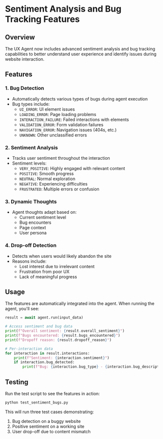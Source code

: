 # Sentiment Analysis and Bug Tracking Features

## Overview

The UX Agent now includes advanced sentiment analysis and bug tracking capabilities to better understand user experience and identify issues during website interaction.

## Features

### 1. Bug Detection
- Automatically detects various types of bugs during agent execution
- Bug types include:
  - `UI_ERROR`: UI element issues
  - `LOADING_ERROR`: Page loading problems
  - `INTERACTION_FAILURE`: Failed interactions with elements
  - `VALIDATION_ERROR`: Form validation failures
  - `NAVIGATION_ERROR`: Navigation issues (404s, etc.)
  - `UNKNOWN`: Other unclassified errors

### 2. Sentiment Analysis
- Tracks user sentiment throughout the interaction
- Sentiment levels:
  - `VERY_POSITIVE`: Highly engaged with relevant content
  - `POSITIVE`: Smooth progress
  - `NEUTRAL`: Normal exploration
  - `NEGATIVE`: Experiencing difficulties
  - `FRUSTRATED`: Multiple errors or confusion

### 3. Dynamic Thoughts
- Agent thoughts adapt based on:
  - Current sentiment level
  - Bug encounters
  - Page context
  - User persona

### 4. Drop-off Detection
- Detects when users would likely abandon the site
- Reasons include:
  - Lost interest due to irrelevant content
  - Frustration from poor UX
  - Lack of meaningful progress

## Usage

The features are automatically integrated into the agent. When running the agent, you'll see:

```python
result = await agent.run(input_data)

# Access sentiment and bug data
print(f"Overall sentiment: {result.overall_sentiment}")
print(f"Bugs encountered: {result.bugs_encountered}")
print(f"Dropoff reason: {result.dropoff_reason}")

# Per-interaction data
for interaction in result.interactions:
    print(f"Sentiment: {interaction.sentiment}")
    if interaction.bug_detected:
        print(f"Bug: {interaction.bug_type} - {interaction.bug_description}")
```

## Testing

Run the test script to see the features in action:

```bash
python test_sentiment_bugs.py
```

This will run three test cases demonstrating:
1. Bug detection on a buggy website
2. Positive sentiment on a working site
3. User drop-off due to content mismatch